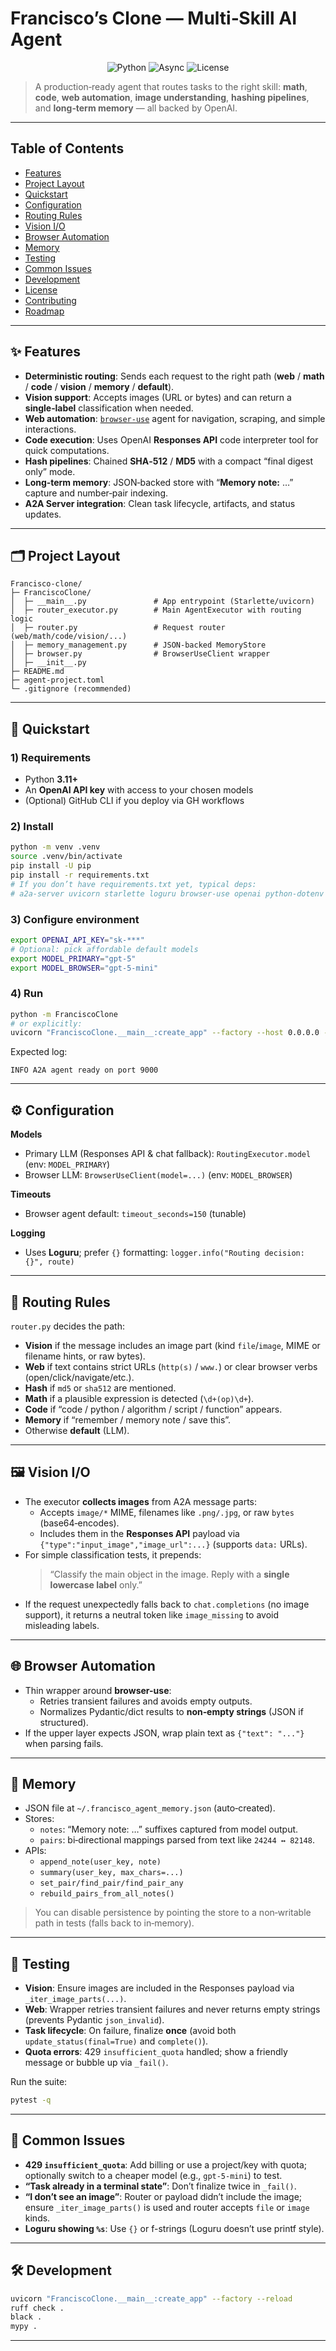 # Francisco’s Clone — Multi‑Skill AI Agent

<p align="center">
  <img src="https://img.shields.io/badge/Python-3.11%2B-blue" alt="Python">
  <img src="https://img.shields.io/badge/Async-asyncio-green" alt="Async">
  <img src="https://img.shields.io/badge/License-MIT-lightgrey" alt="License">
</p>

> A production‑ready agent that routes tasks to the right skill: **math**, **code**, **web automation**, **image understanding**, **hashing pipelines**, and **long‑term memory** — all backed by OpenAI.

---

## Table of Contents
- [Features](#features)
- [Project Layout](#project-layout)
- [Quickstart](#quickstart)
- [Configuration](#configuration)
- [Routing Rules](#routing-rules)
- [Vision I/O](#vision-io)
- [Browser Automation](#browser-automation)
- [Memory](#memory)
- [Testing](#testing)
- [Common Issues](#common-issues)
- [Development](#development)
- [License](#license)
- [Contributing](#contributing)
- [Roadmap](#roadmap)

---

## ✨ Features
- **Deterministic routing**: Sends each request to the right path (**web** / **math** / **code** / **vision** / **memory** / **default**).
- **Vision support**: Accepts images (URL or bytes) and can return a **single‑label** classification when needed.
- **Web automation**: [`browser-use`](https://github.com/browser-use/browser-use) agent for navigation, scraping, and simple interactions.
- **Code execution**: Uses OpenAI **Responses API** code interpreter tool for quick computations.
- **Hash pipelines**: Chained **SHA‑512** / **MD5** with a compact “final digest only” mode.
- **Long‑term memory**: JSON‑backed store with “**Memory note:** …” capture and number‑pair indexing.
- **A2A Server integration**: Clean task lifecycle, artifacts, and status updates.

---

## 🗂️ Project Layout
```text
Francisco-clone/
├─ FranciscoClone/
│  ├─ __main__.py               # App entrypoint (Starlette/uvicorn)
│  ├─ router_executor.py        # Main AgentExecutor with routing logic
│  ├─ router.py                 # Request router (web/math/code/vision/...)
│  ├─ memory_management.py      # JSON-backed MemoryStore
│  ├─ browser.py                # BrowserUseClient wrapper
│  ├─ __init__.py
├─ README.md
├─ agent-project.toml
└─ .gitignore (recommended)
```

---

## 🚀 Quickstart

### 1) Requirements
- Python **3.11+**
- An **OpenAI API key** with access to your chosen models
- (Optional) GitHub CLI if you deploy via GH workflows

### 2) Install
```bash
python -m venv .venv
source .venv/bin/activate
pip install -U pip
pip install -r requirements.txt
# If you don’t have requirements.txt yet, typical deps:
# a2a-server uvicorn starlette loguru browser-use openai python-dotenv
```

### 3) Configure environment
```bash
export OPENAI_API_KEY="sk-***"
# Optional: pick affordable default models
export MODEL_PRIMARY="gpt-5"
export MODEL_BROWSER="gpt-5-mini"
```

### 4) Run
```bash
python -m FranciscoClone
# or explicitly:
uvicorn "FranciscoClone.__main__:create_app" --factory --host 0.0.0.0 --port 9000 --reload
```

Expected log:
```text
INFO A2A agent ready on port 9000
```

---

## ⚙️ Configuration

**Models**
- Primary LLM (Responses API & chat fallback): `RoutingExecutor.model` (env: `MODEL_PRIMARY`)
- Browser LLM: `BrowserUseClient(model=...)` (env: `MODEL_BROWSER`)

**Timeouts**
- Browser agent default: `timeout_seconds=150` (tunable)

**Logging**
- Uses **Loguru**; prefer `{}` formatting: `logger.info("Routing decision: {}", route)`

---

## 🧭 Routing Rules

`router.py` decides the path:
- **Vision** if the message includes an image part (kind `file`/`image`, MIME or filename hints, or raw bytes).
- **Web** if text contains strict URLs (`http(s)` / `www.`) or clear browser verbs (open/click/navigate/etc.).
- **Hash** if `md5` or `sha512` are mentioned.
- **Math** if a plausible expression is detected (`\d+(op)\d+`).
- **Code** if “code / python / algorithm / script / function” appears.
- **Memory** if “remember / memory note / save this”.
- Otherwise **default** (LLM).

---

## 🖼️ Vision I/O

- The executor **collects images** from A2A message parts:
  - Accepts `image/*` MIME, filenames like `.png/.jpg`, or raw `bytes` (base64‑encodes).
  - Includes them in the **Responses API** payload via `{"type":"input_image","image_url":...}` (supports `data:` URLs).
- For simple classification tests, it prepends:
  > “Classify the main object in the image. Reply with a **single lowercase label** only.”
- If the request unexpectedly falls back to `chat.completions` (no image support), it returns a neutral token like `image_missing` to avoid misleading labels.

---

## 🌐 Browser Automation

- Thin wrapper around **browser-use**:
  - Retries transient failures and avoids empty outputs.
  - Normalizes Pydantic/dict results to **non‑empty strings** (JSON if structured).
- If the upper layer expects JSON, wrap plain text as `{"text": "..."}` when parsing fails.

---

## 🧠 Memory

- JSON file at `~/.francisco_agent_memory.json` (auto‑created).
- Stores:
  - `notes`: “Memory note: …” suffixes captured from model output.
  - `pairs`: bi‑directional mappings parsed from text like `24244 ↔ 82148`.
- APIs:
  - `append_note(user_key, note)`
  - `summary(user_key, max_chars=...)`
  - `set_pair/find_pair/find_pair_any`
  - `rebuild_pairs_from_all_notes()`

> You can disable persistence by pointing the store to a non‑writable path in tests (falls back to in‑memory).

---

## 🧪 Testing

- **Vision**: Ensure images are included in the Responses payload via `_iter_image_parts(...)`.
- **Web**: Wrapper retries transient failures and never returns empty strings (prevents Pydantic `json_invalid`).
- **Task lifecycle**: On failure, finalize **once** (avoid both `update_status(final=True)` and `complete()`).
- **Quota errors**: 429 `insufficient_quota` handled; show a friendly message or bubble up via `_fail()`.

Run the suite:
```bash
pytest -q
```

---

## 🐛 Common Issues

- **429 `insufficient_quota`**: Add billing or use a project/key with quota; optionally switch to a cheaper model (e.g., `gpt-5-mini`) to test.
- **“Task already in a terminal state”**: Don’t finalize twice in `_fail()`.
- **“I don’t see an image”**: Router or payload didn’t include the image; ensure `_iter_image_parts()` is used and router accepts `file` or `image` kinds.
- **Loguru showing `%s`**: Use `{}` or f-strings (Loguru doesn’t use printf style).

---

## 🛠️ Development

```bash
uvicorn "FranciscoClone.__main__:create_app" --factory --reload
ruff check .
black .
mypy .
```

---
